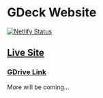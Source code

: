# GDeck Website

[![Netlify Status](https://api.netlify.com/api/v1/badges/7b02d035-2bb7-4011-9386-698c9f10dce0/deploy-status)](https://app.netlify.com/sites/anl-gdeck/deploys)

## [Live Site](https://www.gdeckapp.com/)

### [GDrive Link](https://drive.google.com/drive/folders/1KMLjblHLiBNVbBTcRjTga4vMJCEr-ipC)

More will be coming...
